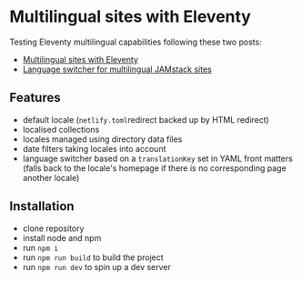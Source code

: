 # Multilingual sites with Eleventy

Testing Eleventy multilingual capabilities following these two posts:

- [Multilingual sites with Eleventy](https://www.webstoemp.com/blog/multilingual-sites-eleventy/)
- [Language switcher for multilingual JAMstack sites](https://www.webstoemp.com/blog/language-switcher-multilingual-jamstack-sites/)

## Features

- default locale (`netlify.toml`redirect backed up by HTML redirect)
- localised collections
- locales managed using directory data files
- date filters taking locales into account
- language switcher based on a `translationKey` set in YAML front matters (falls back to the locale's homepage if there is no corresponding page another locale)

## Installation

- clone repository
- install node and npm
- run `npm i`
- run `npm run build` to build the project
- run `npm run dev` to spin up a dev server
